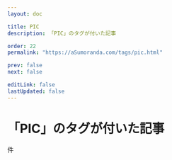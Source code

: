```yaml
---
layout: doc

title: PIC
description: 「PIC」のタグが付いた記事

order: 22
permalink: "https://aSumoranda.com/tags/pic.html"

prev: false
next: false

editLink: false
lastUpdated: false
---
```


<script lang="ts" setup>
    import TaggedPostList   from "../.vitepress/components/TaggedPostList.vue"
    import PostCounter      from "../.vitepress/components/PostCounter.vue"
</script>

# 「PIC」のタグが付いた記事

<span class="text-base"><PostCounter tag="pic" /></span>件

<TaggedPostList tag="pic" />
